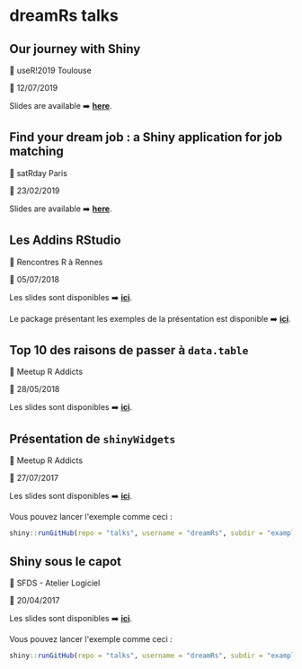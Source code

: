 # dreamRs talks


## Our journey with Shiny

:round_pushpin: useR!2019 Toulouse

:date: 12/07/2019

Slides are available :arrow_right: [**here**](https://github.com/dreamRs/talks/blob/master/20190712_useR2019_OurJourneyWithShiny.pdf).




## Find your dream job : a Shiny application for job matching

:round_pushpin: satRday Paris

:date: 23/02/2019

Slides are available :arrow_right: [**here**](https://github.com/dreamRs/talks/blob/master/20190223_Satrday_POCTINDER.pdf).





## Les Addins RStudio

:round_pushpin: Rencontres R à Rennes

:date: 05/07/2018

Les slides sont disponibles :arrow_right: [**ici**](https://github.com/dreamRs/talks/blob/master/20180407_RencontresR_Addins.pdf).

Le package présentant les exemples de la présentation est disponible :arrow_right: [**ici**](https://github.com/dreamRs/rr2018addins).




## Top 10 des raisons de passer à `data.table` 

:round_pushpin:  Meetup R Addicts 

:date: 28/05/2018

Les slides sont disponibles :arrow_right: [**ici**](https://github.com/dreamRs/talks/blob/master/20180528_RAddicts_datatable.pdf).





## Présentation de `shinyWidgets`

:round_pushpin: Meetup R Addicts 

:date: 27/07/2017

Les slides sont disponibles :arrow_right: [**ici**](https://github.com/dreamRs/talks/blob/master/20170712_RAddicts_shinyWidgets.pdf).

Vous pouvez lancer l'exemple comme ceci :

```r
shiny::runGitHub(repo = "talks", username = "dreamRs", subdir = "examples/meetup_shiny_onInputChange.R")
```




## Shiny sous le capot

:round_pushpin: SFDS - Atelier Logiciel

:date: 20/04/2017

Les slides sont disponibles :arrow_right: [**ici**](https://github.com/dreamRs/talks/blob/master/20170420_SFDS_ShinySousLeCapot.pdf).

Vous pouvez lancer l'exemple comme ceci :

```r
shiny::runGitHub(repo = "talks", username = "dreamRs", subdir = "examples/sfds_shiny_auto_update.R")
```
